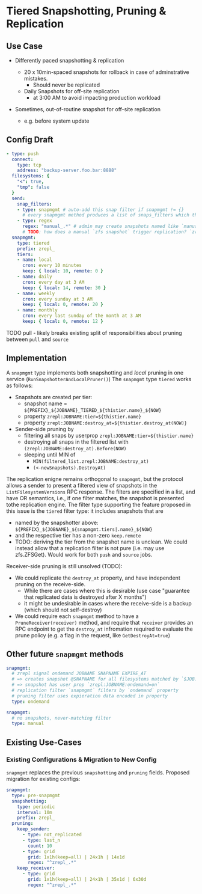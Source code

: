 # Tiered Snapshotting, Pruning & Replication

## Use Case

* Differently paced snapshotting & replication
    * 20 x 10min-spaced snapshots for rollback in case of adminstrative mistakes.
        * Should never be replicated
    * Daily Snapshots for off-site replication
        * at 3:00 AM to avoid impacting production workload

* Sometimes, out-of-routine snapshot for off-site replication
    * e.g. before system update


## Config Draft

```yaml
- type: push
  connect:
    type: tcp
    address: "backup-server.foo.bar:8888"
  filesystems: {
    "<": true,
    "tmp": false
  }
  send:
    snap_filters:
    - type: snapmgmt # auto-add this snap filter if snapmgmt != {} 
      # every snapmgmt method produces a list of snaps_filters which this snap_filter type represents
    - type: regex
      regex: "manual_.*" # admin may create snapshots named like `manual_pre_upgrade` and have those replicated as well
      # TODO: how does a manual `zfs snapshot` trigger replication? `zrepl signal wakeup ...` good enough for now
  snapmgmt:
    type: tiered
    prefix: zrepl_
    tiers:
    - name: local
      cron: every 10 minutes
      keep: { local: 10, remote: 0 }
    - name: daily
      cron: every day at 3 AM
      keep: { local: 14, remote: 30 }
    - name: weekly
      cron: every sunday at 3 AM
      keep: { local: 0, remote: 20 }
    - name: monthly
      cron: every last sunday of the month at 3 AM
      keep: { local: 0, remote: 12 }
```

TODO pull - likely breaks existing split of responsibilities about pruning between `pull` and `source`

## Implementation

A `snapmgmt` type implements both snapshotting and *local* pruning in one service (`RunSnapshotterAndLocalPruner()`)
The `snapmgmt` type `tiered` works as follows:

* Snapshots are created per tier:
  * snapshot name = `${PREFIX}_${JOBNAME}_TIERED_${thistier.name}_${NOW}`
  * property `zrepl:JOBNAME:tier=${thistier.name}`
  * property `zrepl:JOBNAME:destroy_at=${thistier.destroy_at(NOW)}`
* Sender-side pruning by
  * filtering all snaps by userprop `zrepl:JOBNAME:tier=${thistier.name}`
  * destroying all snaps in the filtered list with `(zrepl:JOBNAME:destroy_at).Before(NOW)`
  * sleeping until MIN of
    * `MIN(filtered_list.zrepl:JOBNAME:destroy_at)`
    * `(<-newSnapshots).DestroyAt)`

The replication enigne remains orthogonal to `snapmgmt`, but the protocol allows a sender to present a filtered view of snapshots in the `ListFilesystemVersions` RPC response.
The filters are specified in a list, and have OR semantics, i.e., if one filter matches, the snapshot is presented tothe replication engine.
The filter type supporting the feature proposed in this issue is the `tiered` filter type:
it includes snapshots that are
* named by the snapshotter above: `${PREFIX}_${JOBNAME}_${snapmgmt.tiers|.name}_${NOW}`
* and the respective tier has a non-zero `keep.remote`
* TODO: deriving the tier from the snapshot name is unclean.
  We could instead allow that a replication filter is not pure (i.e. may use zfs.ZFSGet).
  Would work for both `push` and `source` jobs.

Receiver-side pruning is still unsolved (TODO):

* We could replicate the `destroy_at` property, and have independent pruning on the receive-side.
    * While there are cases where this is desirable (use case "guarantee that replicated data is destroyed after X months")
    * it might be undesirable in cases where the receive-side is a backup (which should not self-destroy)
* We could require each `snapmgmt` method to have a `PruneReceiver(receiver)` method, and require that `receiver` provides an RPC endpoint to get the `destroy_at` infromation required to evaluate the prune policy (e.g. a flag in the request, like `GetDestroyAt=true`)

## Other future `snapmgmt` methods

```yaml
snapmgmt:
  # zrepl signal ondemand JOBNAME SNAPNAME EXPIRE_AT
  # => creates snapshot @SNAPNAME for all filesystems matched by `$JOB.filesystems` with expiration date `EXPIRE_AT`
  # => snapshot has user prop `zrepl:JOBNAME:ondemand=on`
  # replication filter `snapmgmt` filters by `ondemand` property
  # pruning filter uses expieration data encoded in property
  type: ondemand

snapmgmt:
  # no snapshots, never-matching filter
  type: manual
```

## Existing Use-Cases

### Existing Configurations & Migration to New Config

`snapmgmt` replaces the previous `snapshotting` and `pruning` fields.
Proposed migration for existing configs:

```yaml
snapmgmt:
  type: pre-snapmgmt
  snapshotting:
    type: periodic
    interval: 10m
    prefix: zrepl_
  pruning:
    keep_sender:
      - type: not_replicated
      - type: last_n
        count: 10
      - type: grid
        grid: 1x1h(keep=all) | 24x1h | 14x1d
        regex: "^zrepl_.*"
    keep_receiver:
      - type: grid
        grid: 1x1h(keep=all) | 24x1h | 35x1d | 6x30d
        regex: "^zrepl_.*"
```

